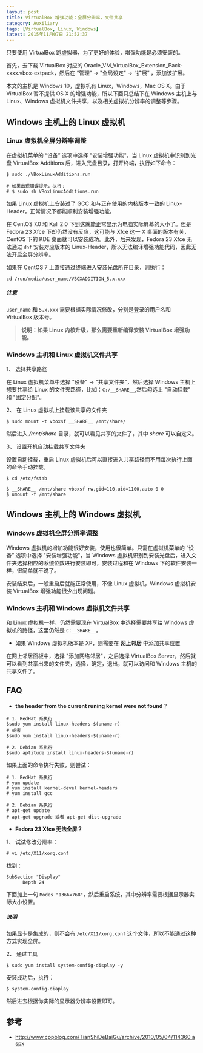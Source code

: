 ```yaml
---
layout: post
title: VirtualBox 增强功能：全屏分辨率，文件共享
category: Auxiliary
tags: [VirtualBox, Linux, Windows]
latest: 2015年11月07日 21:52:37
---
```


只要使用 VirtualBox 跑虚拟器，为了更好的体验，增强功能是必须安装的。

首先，去下载 VirtualBox 对应的 Oracle_VM_VirtualBox_Extension_Pack-xxxx.vbox-extpack，然后在 “管理” -> "全局设定" -> “扩展” ，添加该扩展。

本文的主机是 Windows 10，虚拟机有 Linux，Windows，Mac OS X。由于 VirtualBox 暂不提供 OS X 的增强功能，所以下面只总结下在 Windows 主机上与 Linux、Windows 虚拟机文件共享，以及相关虚拟机分辨率的调整等步骤。

Windows 主机上的 Linux 虚拟机
-

### **Linux 虚拟机全屏分辨率调整**

在虚拟机菜单的 “设备” 选项中选择 "安装增强功能"，当 Linux 虚拟机中识别到光盘  VirtualBox Additions 后，进入光盘目录，打开终端，执行如下命令：

```
$ sudo ./VBoxLinuxAdditions.run

# 如果出现错误提示，执行：
# $ sudo sh VBoxLinuxAdditions.run
```

如果 Linux 虚拟机上安装过了 GCC 和与正在使用的内核版本一致的 Linux-Header，正常情况下都能顺利安装增强功能。

在 CentOS 7.0 和 Kali 2.0 下到这就能正常显示为电脑实际屏幕的大小了。但是 Fedora 23 Xfce 下却仍然没有反应，这可能与 Xfce 这一 X 桌面的版本有关，CentOS 下的 KDE 桌面就可以安装成功。此外，后来发现，Fedora 23 Xfce 无法通过 `dnf` 安装对应版本的 Linux-Header，所以无法编译增强功能代码，因此无法开启全屏分辨率。

如果在 CentOS 7 上直接通过终端进入安装光盘所在目录，则执行：

```
cd /run/media/user_name/VBOXADDITION_5.x.xxx
```

##### **注意**

`user_name` 和 `5.x.xxx` 需要根据实际情况修改，分别是登录的用户名和 VirtualBox 版本号。

> **说明：如果 Linux 内核升级，那么需要重新编译安装  VirtualBox 增强功能。**

### **Windows 主机和 Linux 虚拟机文件共享**

1、 选择共享路径

在 Linux 虚拟机菜单中选择 "设备" -> "共享文件夹"，然后选择 Windows 主机上想要共享给 Linux 的文件夹路径，比如：`C:/__SHARE__`,然后勾选上 "自动挂载" 和 "固定分配"。

2、 在 Linux 虚拟机上挂载该共享的文件夹

```
$ sudo mount -t vboxsf __SHARE__ /mnt/share/
```

然后进入 _/mnt/share_ 目录，就可以看见共享的文件了，其中 _share_ 可以自定义。

3、 设置开机自动挂载共享文件夹

设置自动挂载，重启 Linux 虚拟机后可以直接进入共享路径而不用每次执行上面的命令手动挂载。

```
$ cd /etc/fstab

$ __SHARE__ /mnt/share vboxsf rw,gid=110,uid=1100,auto 0 0
$ umount -f /mnt/share
```

Windows 主机上的 Windows 虚拟机
-

### **Windows 虚拟机全屏分辨率调整**

Windows 虚拟机的增加功能很好安装，使用也很简单。只需在虚拟机菜单的 “设备” 选项中选择 "安装增强功能"，当 Windows 虚拟机识别到安装光盘后，进入文件夹选择相应的系统位数进行安装即可，安装过程和在 Windows 下的软件安装一样，很简单就不说了。

安装结束后，一般重启后就能正常使用，不像 Linux 虚拟机，Windows 虚拟机安装 VirtualBox 增强功能很少出现问题。

### **Windows 主机和 Windows 虚拟机文件共享**

和 Linux 虚拟机一样，仍然需要现在 VirtualBox 中选择需要共享给 Windows 虚拟机的路径，这里仍然是 `C:__SHARE__`。

- 如果 Windows 虚拟机版本是 XP，则需要在 **网上邻居** 中添加共享位置

在网上邻居面板中，选择 "添加网络邻居"，之后选择 VirtualBox Server，然后就可以看到共享出来的文件夹，选择，确定，退出，就可以访问和 Windows 主机的共享文件了。

FAQ
-

- __the header from the current runing kernel were not found__？

```
# 1. RedHat 系执行
$sudo yum install linux-headers-$(uname-r)
# 或者
$sudo yum install linux-headers-$(uname-r)

# 2. Debian 系执行
$sudo aptitude install linux-headers-$(uname-r)
```

如果上面的命令执行失败，则尝试：

```
# 1. RedHat 系执行
# yum update
# yum install kernel-devel kernel-headers 
# yum install gcc

# 2. Debian 系执行
# apt-get update
# apt-get upgrade 或者 apt-get dist-upgrade
```

- **Fedora 23 Xfce 无法全屏？**

1、 试试修改分辨率：

```
# vi /etc/X11/xorg.conf
```

找到：

```
SubSection "Display"
      Depth 24
```

下面加上一句 `Modes "1366x768"`，然后重启系统，其中分辨率需要根据显示器实际大小设置。

##### **说明**

如果显卡是集成的，则不会有 `/etc/X11/xorg.conf` 这个文件，所以不能通过这种方式实现全屏。

2、 通过工具

```
$ sudo yum install system-config-display -y 
```

安装成功后，执行：

```
$ system-config-diaplay 
```

然后进去根据你实际的显示器分辨率设置即可。

参考
-

- <http://www.cppblog.com/TianShiDeBaiGu/archive/2010/05/04/114360.aspx>

